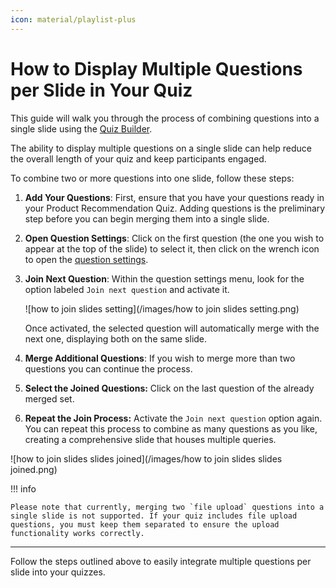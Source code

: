 ```yaml
---
icon: material/playlist-plus
---
```


# How to Display Multiple Questions per Slide in Your Quiz

This guide will walk you through the process of combining questions into a single slide using the [Quiz Builder](https://docs.revenuehunt.com/reference/quiz-builder/).

The ability to display multiple questions on a single slide can help reduce the overall length of your quiz and keep participants engaged. 

To combine two or more questions into one slide, follow these steps:

1. **Add Your Questions**: First, ensure that you have your questions ready in your Product Recommendation Quiz. Adding questions is the preliminary step before you can begin merging them into a single slide.
2. **Open Question Settings**: Click on the first question (the one you wish to appear at the top of the slide) to select it, then click on the wrench icon to open the [question settings](https://docs.revenuehunt.com/reference/quiz-builder/#question-settings).
3. **Join Next Question**: Within the question settings menu, look for the option labeled `Join next question` and activate it.

    ![how to join slides setting](/images/how to join slides setting.png)

    Once activated, the selected question will automatically merge with the next one, displaying both on the same slide.

4. **Merge Additional Questions**: If you wish to merge more than two questions you can continue the process.
5. **Select the Joined Questions:** Click on the last question of the already merged set.
6. **Repeat the Join Process:** Activate the `Join next question` option again. You can repeat this process to combine as many questions as you like, creating a comprehensive slide that houses multiple queries.

![how to join slides slides joined](/images/how to join slides slides joined.png)

!!! info

    Please note that currently, merging two `file upload` questions into a single slide is not supported. If your quiz includes file upload questions, you must keep them separated to ensure the upload functionality works correctly.

---
Follow the steps outlined above to easily integrate multiple questions per slide into your quizzes.
